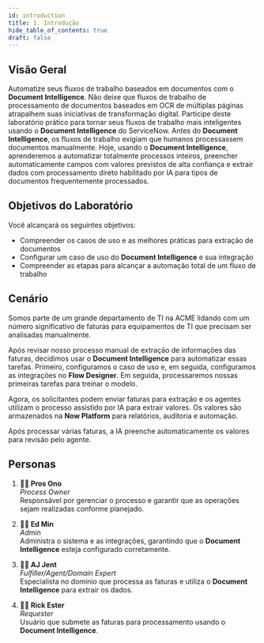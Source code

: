 ```yaml
---
id: introduction
title: 1. Introdução
hide_table_of_contents: true
draft: false
---
```


## Visão Geral

Automatize seus fluxos de trabalho baseados em documentos com o **Document Intelligence**. Não deixe que fluxos de trabalho de processamento de documentos baseados em OCR de múltiplas páginas atrapalhem suas iniciativas de transformação digital. Participe deste laboratório prático para tornar seus fluxos de trabalho mais inteligentes usando o **Document Intelligence** do ServiceNow. Antes do **Document Intelligence**, os fluxos de trabalho exigiam que humanos processassem documentos manualmente. Hoje, usando o **Document Intelligence**, aprenderemos a automatizar totalmente processos inteiros, preencher automaticamente campos com valores previstos de alta confiança e extrair dados com processamento direto habilitado por IA para tipos de documentos frequentemente processados.

## Objetivos do Laboratório

Você alcançará os seguintes objetivos:

- Compreender os casos de uso e as melhores práticas para extração de documentos
- Configurar um caso de uso do **Document Intelligence** e sua integração
- Compreender as etapas para alcançar a automação total de um fluxo de trabalho

## Cenário

Somos parte de um grande departamento de TI na ACME lidando com um número significativo de faturas para equipamentos de TI que precisam ser analisadas manualmente.

Após revisar nosso processo manual de extração de informações das faturas, decidimos usar o **Document Intelligence** para automatizar essas tarefas. Primeiro, configuramos o caso de uso e, em seguida, configuramos as integrações no **Flow Designer**. Em seguida, processaremos nossas primeiras tarefas para treinar o modelo.

Agora, os solicitantes podem enviar faturas para extração e os agentes utilizam o processo assistido por IA para extrair valores. Os valores são armazenados na **Now Platform** para relatórios, auditoria e automação.

Após processar várias faturas, a IA preenche automaticamente os valores para revisão pelo agente.

## Personas

1. **👨‍💼 Pros Ono**  
  *Process Owner*  
  Responsável por gerenciar o processo e garantir que as operações sejam realizadas conforme planejado.

2. **👨‍💻 Ed Min**  
  *Admin*  
  Administra o sistema e as integrações, garantindo que o **Document Intelligence** esteja configurado corretamente.

3. **👨‍🔧 AJ Jent**  
  *Fulfiller/Agent/Domain Expert*  
  Especialista no domínio que processa as faturas e utiliza o **Document Intelligence** para extrair os dados.

4. **🧑‍💼 Rick Ester**  
  *Requester*  
  Usuário que submete as faturas para processamento usando o **Document Intelligence**.